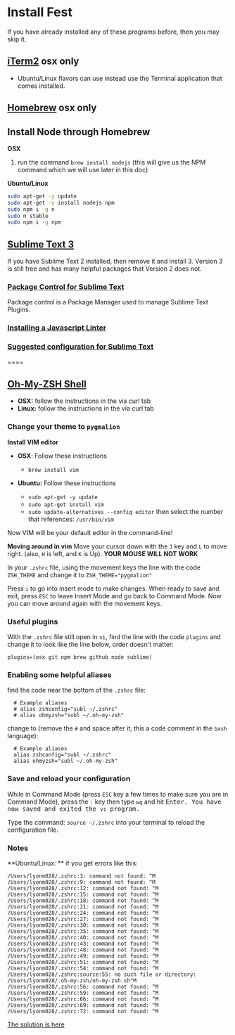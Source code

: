 # Install Fest
If you have already installed any of these programs before, then you may skip it.

## [iTerm2](http://iterm2.com/) **osx only**
- Ubuntu/Linux flavors can use instead use the Terminal application that comes installed.

## [Homebrew](http://brew.sh/#install) **osx only**

## Install Node through Homebrew
**OSX**
1. run the command `brew install nodejs` (this will give us the NPM command which we will use later in this doc)

**Ubuntu/Linux**

```bash
sudo apt-get -y update
sudo apt-get -y install nodejs npm
sudo npm i -g n
sudo n stable
sudo npm i -g npm
```

## [Sublime Text 3](http://www.sublimetext.com/3)
If you have Sublime Text 2 installed, then remove it and install 3. Version 3 is still free and has many helpful packages that Version 2 does not.

### [Package Control for Sublime Text](https://packagecontrol.io/installation)
Package control is a Package Manager used to manage Sublime Text Plugins.

### [Installing a Javascript Linter](https://gist.github.com/sgnl/04fa7063183e7777e079)

### [Suggested configuration for Sublime Text](https://gist.github.com/sgnl/0b0c5db79b16105c5fb5)

====

## [Oh-My-ZSH Shell](http://ohmyz.sh/)

- **OSX:** follow the instructions in the via curl tab
- **Linux:** follow the instructions in the via curl tab

### Change your theme to `pygmalion`

**Install VIM editor**
- **OSX**: Follow these instructions
  - `brew install vim`

- **Ubuntu:** Follow these instructions
  - `sudo apt-get -y update`
  - `sudo apt-get install vim`
  - `sudo update-alternatives --config editor` then select the number that references: `/usr/bin/vim`

Now VIM will be your default editor in the command-line!

**Moving around in vim**
Move your cursor down with the `J` key and `L` to move right. (also, `H` is left, and `K` is Up). **YOUR MOUSE WILL NOT WORK**

In your `.zshrc` file, using the movement keys the line with the code `ZSH_THEME` and change it to `ZSH_THEME="pygmalion"`

Press `i` to go into insert mode to make changes.
When ready to save and exit, press `ESC` to leave Insert Mode and go back to Command Mode. Now you can move around again with the movement keys.

### Useful plugins
With the `.zshrc` file still open in `vi`, find the line with the code `plugins` and change it to look like the line below, order doesn't matter:

`plugins=(osx git npm brew github node sublime)`

### Enabling some helpful aliases
find the code near the bottom of the `.zshrc` file:

```
  # Example aliases
  # alias zshconfig="subl ~/.zshrc"
  # alias ohmyzsh="subl ~/.oh-my-zsh"
```

change to (remove the `#` and space after it; this a code comment in the `bash` language):

```
  # Example aliases
  alias zshconfig="subl ~/.zshrc"
  alias ohmyzsh="subl ~/.oh-my-zsh"
```

### Save and reload your configuration
While in Command Mode (press `ESC` key a few times to make sure you are in Command Mode), press the `:` key then type `wq` and hit <kbd>Enter</kdb>. You have now saved and exited  the `vi` program.

Type the command: `source ~/.zshrc` into your terminal to reload the configuration file.

### Notes
**Ubuntu/Linux: ** if you get errors like this:

```
/Users/lyonm028/.zshrc:3: command not found: ^M
/Users/lyonm028/.zshrc:9: command not found: ^M
/Users/lyonm028/.zshrc:12: command not found: ^M
/Users/lyonm028/.zshrc:15: command not found: ^M
/Users/lyonm028/.zshrc:18: command not found: ^M
/Users/lyonm028/.zshrc:21: command not found: ^M
/Users/lyonm028/.zshrc:24: command not found: ^M
/Users/lyonm028/.zshrc:27: command not found: ^M
/Users/lyonm028/.zshrc:30: command not found: ^M
/Users/lyonm028/.zshrc:35: command not found: ^M
/Users/lyonm028/.zshrc:40: command not found: ^M
/Users/lyonm028/.zshrc:43: command not found: ^M
/Users/lyonm028/.zshrc:48: command not found: ^M
/Users/lyonm028/.zshrc:49: command not found: ^M
/Users/lyonm028/.zshrc:51: command not found: ^M
/Users/lyonm028/.zshrc:54: command not found: ^M
/Users/lyonm028/.zshrc:source:55: no such file or directory: /Users/lyonm028/.oh-my-zsh/oh-my-zsh.sh^M
/Users/lyonm028/.zshrc:56: command not found: ^M
/Users/lyonm028/.zshrc:59: command not found: ^M
/Users/lyonm028/.zshrc:66: command not found: ^M
/Users/lyonm028/.zshrc:69: command not found: ^M
/Users/lyonm028/.zshrc:72: command not found: ^M
```

[The solution is here](https://github.com/robbyrussell/oh-my-zsh/issues/1363#issuecomment-11144048)
